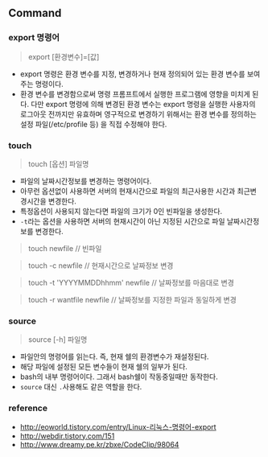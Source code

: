 ## Command
### export 명령어
> export [환경변수]=[값]

- export 명령은 환경 변수를 지정, 변경하거나 현재 정의되어 있는 환경 변수를 보여주는 명령이다.
- 환경 변수를 변경함으로써 명령 프롬프트에서 실행한 프로그램에 영향을 미치게 된다. 다만 export 명령에 의해 변경된 환경 변수는 export 명령을 실행한 사용자의 로그아웃 전까지만 유효하며 영구적으로 변경하기 위해서는 환경 변수를 정의하는 설정 파일(/etc/profile 등) 을 직접 수정해야 한다.

### touch
> touch [옵션] 파일명

- 파일의 날짜시간정보를 변경하는 명령어이다.
- 아무런 옵션없이 사용하면 서버의 현재시간으로 파일의 최근사용한 시간과 최근변경시간을 변경한다.
- 특정옵션이 사용되지 않는다면 파일의 크기가 0인 빈파일을 생성한다.
- `-t`라는 옵션을 사용하면 서버의 현재시간이 아닌 지정된 시간으로 파일 날짜시간정보를 변경한다.

> touch newfile // 빈파일

> touch -c newfile // 현재시간으로 날짜정보 변경

> touch -t 'YYYYMMDDhhmm' newfile // 날짜정보를 마음대로 변경

> touch -r wantfile newfile // 날짜정보를 지정한 파일과 동일하게 변경

### source
> source [-h] 파일명

- 파일안의 명령어를 읽는다. 즉, 현재 쉘의 환경변수가 재설정된다.
- 해당 파일에 설정된 모든 변수들이 현재 쉘의 일부가 된다.
- bash의 내부 명령어이다. 그래서 bash쉘이 작동중일때만 동작한다.
- `source` 대신 `.`사용해도 같은 역할을 한다.

### reference
- http://eoworld.tistory.com/entry/Linux-리눅스-명령어-export
- http://webdir.tistory.com/151
- http://www.dreamy.pe.kr/zbxe/CodeClip/98064

